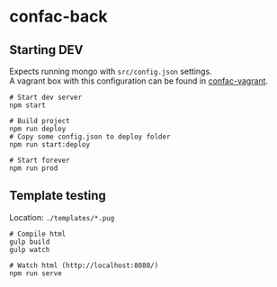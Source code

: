 confac-back
===========
Starting DEV
------------

Expects running mongo with `src/config.json` settings.  
A vagrant box with this configuration can be found in [confac-vagrant][confac-vagrant].

```
# Start dev server
npm start

# Build project
npm run deploy
# Copy some config.json to deploy folder
npm run start:deploy

# Start forever
npm run prod
```

Template testing
----------------
Location: `./templates/*.pug`

```
# Compile html
gulp build
gulp watch

# Watch html (http://localhost:8080/)
npm run serve
```

[confac-vagrant]: https://github.com/be-pongit/confac-vagrant
